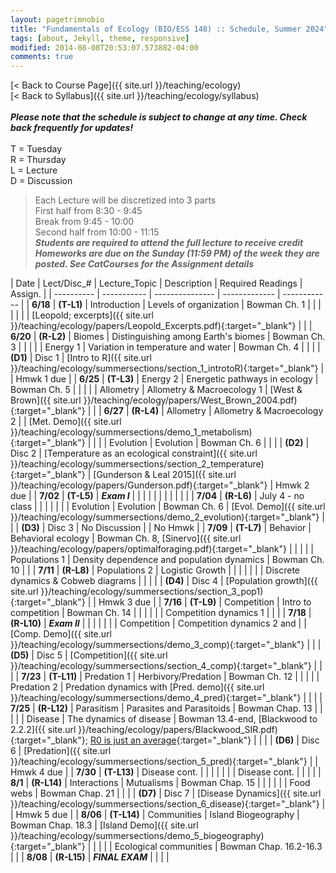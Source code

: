 ```yaml
---
layout: pagetrimnobio
title: "Fundamentals of Ecology (BIO/ESS 148) :: Schedule, Summer 2024"
tags: [about, Jekyll, theme, responsive]
modified: 2014-08-08T20:53:07.573882-04:00
comments: true
---
```


[< Back to Course Page]({{ site.url }}/teaching/ecology)  
[< Back to Syllabus]({{ site.url }}/teaching/ecology/syllabus)  
<br>
***Please note that the schedule is subject to change at any time. Check back frequently for updates!***  
<br>
T = Tuesday  
R = Thursday  
L = Lecture  
D = Discussion

<style>
table{
    border-collapse: collapse;
    border-spacing: 0;
    /* border:1px solid #808080; */
}
td{
    text-align: left;
}

/* th{
    border:1px solid #808080;
}

td{
    border:1px solid #808080;
} */
tr:nth-child(even) {background: #CCC}
tr:nth-child(odd) {background: #FFF}
</style>

> Each Lecture will be discretized into 3 parts  
> First half from 8:30 - 9:45  
> Break from 9:45 - 10:00  
> Second half from 10:00 - 11:15  
> ***Students are required to attend the full lecture to receive credit***  
> ***Homeworks are due on the Sunday (11:59 PM) of the week they are posted. See CatCourses for the Assignment details*** 


| Date | Lect/Disc_# | Lecture_Topic | Description | Required Readings | Assign. |
| ---------- | ----------- | --------------- | ------------- | ------------ |
| **6/18**       | **(T-L1)** | Introduction | Levels of organization | Bowman Ch. 1 |     |
|       |  |  |   | [Leopold; excerpts]({{ site.url }}/teaching/ecology/papers/Leopold_Excerpts.pdf){:target="_blank"} |      |
| **6/20**  | **(R-L2)** | Biomes | Distinguishing among Earth's biomes | Bowman Ch. 3 |     |
|    |   | Energy 1 | Variation in temperature and water | Bowman Ch. 4 |     |
|        | **(D1)** | Disc 1 |  [Intro to R]({{ site.url }}/teaching/ecology/summersections/section_1_introtoR){:target="_blank"}   |  |   Hmwk 1 due  |
| **6/25** | **(T-L3)** | Energy 2 | Energetic pathways in ecology | Bowman Ch. 5 |    |
|   |   | Allometry | Allometry & Macroecology 1 | [West & Brown]({{ site.url }}/teaching/ecology/papers/West_Brown_2004.pdf){:target="_blank"} |    |
| **6/27** | **(R-L4)** | Allometry | Allometry & Macroecology 2 |   |  [Met. Demo]({{ site.url }}/teaching/ecology/summersections/demo_1_metabolism){:target="_blank"}  |
|  |  | Evolution | Evolution | Bowman Ch. 6 |   |
|         | **(D2)** | Disc 2 |  [Temperature as an ecological constraint]({{ site.url }}/teaching/ecology/summersections/section_2_temperature){:target="_blank"}   |  [Gunderson & Leal 2015]({{ site.url }}/teaching/ecology/papers/Gunderson.pdf){:target="_blank"}  |  Hmwk 2 due   |
| **7/02** | **(T-L5)** | ***Exam I*** |  |  |    |
|  |  |  |  |  |    |
| **7/04** | **(R-L6)** | July 4 - no class  |  |  |    |
|  |  | Evolution | Evolution | Bowman Ch. 6 |  [Evol. Demo]({{ site.url }}/teaching/ecology/summersections/demo_2_evolution){:target="_blank"}  |
|         | **(D3)** | Disc 3 |   No Discussion  |  |  No Hmwk  |
| **7/09** | **(T-L7)** | Behavior | Behavioral ecology     | Bowman Ch. 8, [Sinervo]({{ site.url }}/teaching/ecology/papers/optimalforaging.pdf){:target="_blank"} |    |
|  |  | Populations 1 | Density dependence and population dynamics | Bowman Ch. 10 |    |
| **7/11** | **(R-L8)** | Populations 2 | Logistic Growth   |    |    |
|  |  |  | Discrete dynamics & Cobweb diagrams  |    |    |
|         | **(D4)** | Disc 4 |  [Population growth]({{ site.url }}/teaching/ecology/summersections/section_3_pop1){:target="_blank"}   |  |  Hmwk 3 due  |
| **7/16** | **(T-L9)** | Competition | Intro to competition | Bowman Ch. 14 |    |
|  |  |  | Competition dynamics 1 |  |    |
| **7/18** | **(R-L10)** | ***Exam II*** |  |  |    |
|  |  | Competition | Competition dynamics 2 and     |  | [Comp. Demo]({{ site.url }}/teaching/ecology/summersections/demo_3_comp){:target="_blank"}   |
|         | **(D5)** | Disc 5 |  [Competition]({{ site.url }}/teaching/ecology/summersections/section_4_comp){:target="_blank"}      |  |   |
| **7/23** | **(T-L11)** | Predation 1 | Herbivory/Predation | Bowman Ch. 12 |    |
|  |  | Predation 2 | Predation dynamics with [Pred. demo]({{ site.url }}/teaching/ecology/summersections/demo_4_pred){:target="_blank"} |  |    |
| **7/25** | **(R-L12)** | Parasitism | Parasites and Parasitoids | Bowman Chap. 13 |    |
|  |  | Disease | The dynamics of disease | Bowman 13.4-end, [Blackwood to 2.2.2]({{ site.url }}/teaching/ecology/papers/Blackwood_SIR.pdf){:target="_blank"}; [R0 is just an average](https://www.santafe.edu/news-center/news/transmission-t-024-cristopher-moore-on-the-heavy-tail-of-outbreaks){:target="_blank"} |    |
|         | **(D6)** | Disc 6 |  [Predation]({{ site.url }}/teaching/ecology/summersections/section_5_pred){:target="_blank"}    |  |  Hmwk 4 due |
| **7/30** | **(T-L13)** | Disease cont. |  |  |    |
|  |  | Disease cont. |  |  |    |
| **8/1** | **(R-L14)** | Interactions | Mutualisms  | Bowman Chap. 15 |    |
|  |  |  | Food webs | Bowman Chap. 21 |    |
|         | **(D7)** | Disc 7 | [Disease Dynamics]({{ site.url }}/teaching/ecology/summersections/section_6_disease){:target="_blank"}  | | Hmwk 5 due |
| **8/06** | **(T-L14)** | Communities | Island Biogeography | Bowman Chap. 18.3 | [Island Demo]({{ site.url }}/teaching/ecology/summersections/demo_5_biogeography){:target="_blank"}   |
|  |  |  | Ecological communities | Bowman Chap. 16.2-16.3 |    |
| **8/08** | **(R-L15)** | ***FINAL EXAM*** |   |  |  |


<!-- | **7/11** | **(T-L7)** | Games | Evolutionary Game Theory w/ [Demo]()     | [Easley & Kleinberg]() |    | -->

<!-- | **12/8** | **(T-L26)** | Communities | Community assembly, succession | Bowman Ch. 17 |    |
| **12/10** | **(R-L27)** | Biogeography | Patterns of species diversity | Bowman Ch. 18 |    |
|     **12/11**    | **(F-D14)** | Disc 14 | Modeling colonization & extinction  | |  | -->
<!-- | **11/17** | **(T-L22)** | Disease 1 | The dynamics of disease | TBD |    |
| **11/19** | **(R-L23)** | Disease 2 | Epidemics and pandemics |  |    | -->

<!---
| **11/17** | **23-T** | Interactions | Mutualism and commensalism | Bowman Ch. 15 |    |
| **11/19** | **24-R** | Networks | Interactions across ecological networks | TBD |    |
|         | | **Disc-12** |  Analyzing ecological networks |  | HW-9 due |--->

